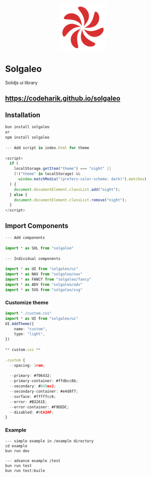 
<div style="text-align: center;">
    <img src="./test/logo.png" alt="Logo" style="max-width: 30%; height: auto;" />
</div>

# Solgaleo

Solidjs ui library


## https://codeharik.github.io/solgaleo

## Installation
```js
bun install solgaleo
or
npm install solgaleo

--- Add script in index.html for theme

<script>
  if (
    localStorage.getItem("theme") === "night" ||
    (!("theme" in localStorage) &&
      window.matchMedia("(prefers-color-scheme: dark)").matches)
  ) {
    document.documentElement.classList.add("night");
  } else {
    document.documentElement.classList.remove("night");
  }
</script>

```

## Import Components
```ts
--- Add components

import * as SOL from "solgaleo"

--- Individual components

import * as UI from "solgaleo/ui"
import * as NAV from "solgaleo/nav"
import * as FANCY from "solgaleo/fancy"
import * as ADV from "solgaleo/adv"
import * as SVG from "solgaleo/svg"
```

### Customize theme

```ts
import "./custom.css"
import * as UI from "solgaleo/ui"
UI.AddTheme({
    name: "custom",
    type: "light",
})

** custom.css **

.custom {
  --spacing: 1rem;

  --primary: #f06432;
  --primary-container: #ffdbcc8b;
  --secondary: #845ec2;
  --secondary-container: #e4d8f7;
  --surface: #fffffcc6;
  --error: #B3261E;
  --error-container: #F9DEDC;
  --disabled: #9CA3AF;
}

```

### Example

```
--- simple example in /example directory
cd example
bun run dev

--- advance example /test
bun run test
bun run test:buile
```
